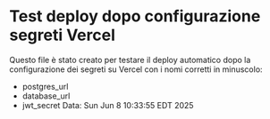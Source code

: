 # Test deploy dopo configurazione segreti Vercel
Questo file è stato creato per testare il deploy automatico dopo la configurazione dei segreti su Vercel con i nomi corretti in minuscolo:
- postgres_url
- database_url
- jwt_secret
Data: Sun Jun  8 10:33:55 EDT 2025
